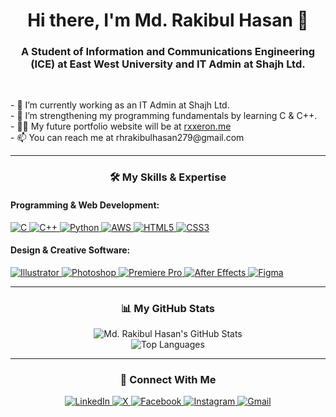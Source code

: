 <h1 align="center">Hi there, I'm Md. Rakibul Hasan 👋</h1>
<h3 align="center">A Student of Information and Communications Engineering (ICE) at East West University and IT Admin at Shajh Ltd.</h3>

<br>

<p align="left">
- 🔭 I’m currently working as an IT Admin at Shajh Ltd.
<br>
- 🌱 I’m strengthening my programming fundamentals by learning C & C++.
<br>
- 👨‍💻 My future portfolio website will be at <a href="http://rxxeron.me">rxxeron.me</a>
<br>
- 📫 You can reach me at rhrakibulhasan279@gmail.com
</p>

<hr/>

<h3 align="center">🛠️ My Skills & Expertise</h3>

<h4 align="left">Programming & Web Development:</h4>
<p align="left">
  <a href="https://www.cprogramming.com/" target="_blank" rel="noreferrer"> 
    <img src="https://img.shields.io/badge/C-A8B9CC?style=for-the-badge&logo=c&logoColor=white" alt="C"/> 
  </a>
  <a href="https://isocpp.org/" target="_blank" rel="noreferrer"> 
    <img src="https://img.shields.io/badge/C++-00599C?style=for-the-badge&logo=c%2B%2B&logoColor=white" alt="C++"/> 
  </a>
  <a href="https://www.python.org" target="_blank" rel="noreferrer"> 
    <img src="https://img.shields.io/badge/Python-3776AB?style=for-the-badge&logo=python&logoColor=white" alt="Python"/> 
  </a>
  <a href="https://aws.amazon.com" target="_blank" rel="noreferrer"> 
    <img src="https://img.shields.io/badge/Amazon_AWS-232F3E?style=for-the-badge&logo=amazon-aws&logoColor=white" alt="AWS"/> 
  </a>
  <a href="https://www.w3.org/html/" target="_blank" rel="noreferrer"> 
    <img src="https://img.shields.io/badge/HTML5-E34F26?style=for-the-badge&logo=html5&logoColor=white" alt="HTML5"/> 
  </a>
  <a href="https://www.w3schools.com/css/" target="_blank" rel="noreferrer"> 
    <img src="https://img.shields.io/badge/CSS3-1572B6?style=for-the-badge&logo=css3&logoColor=white" alt="CSS3"/> 
  </a>
</p>

<h4 align="left">Design & Creative Software:</h4>
<p align="left">
  <a href="https://www.adobe.com/products/illustrator.html" target="_blank" rel="noreferrer"> 
    <img src="https://img.shields.io/badge/Adobe_Illustrator-FF9A00?style=for-the-badge&logo=adobeillustrator&logoColor=white" alt="Illustrator"/> 
  </a>
  <a href="https://www.adobe.com/products/photoshop.html" target="_blank" rel="noreferrer"> 
    <img src="https://img.shields.io/badge/Adobe_Photoshop-31A8FF?style=for-the-badge&logo=adobephotoshop&logoColor=white" alt="Photoshop"/> 
  </a>
  <a href="https://www.adobe.com/products/premiere.html" target="_blank" rel="noreferrer"> 
    <img src="https://img.shields.io/badge/Adobe_Premiere_Pro-9999FF?style=for-the-badge&logo=adobepremierepro&logoColor=white" alt="Premiere Pro"/> 
  </a>
  <a href="https://www.adobe.com/products/aftereffects.html" target="_blank" rel="noreferrer"> 
    <img src="https://img.shields.io/badge/Adobe_After_Effects-9999FF?style=for-the-badge&logo=adobeaftereffects&logoColor=white" alt="After Effects"/> 
  </a>
  <a href="https://www.figma.com/" target="_blank" rel="noreferrer"> 
    <img src="https://img.shields.io/badge/Figma-F24E1E?style=for-the-badge&logo=figma&logoColor=white" alt="Figma"/> 
  </a>
</p>

<hr/>

<h3 align="center">📊 My GitHub Stats</h3>
<p align="center">
  <img src="https://github-readme-stats.vercel.app/api?username=[rxxeron]&show_icons=true&theme=dracula&include_all_commits=true&count_private=true" alt="Md. Rakibul Hasan's GitHub Stats"/>
  <br/>
  <img src="https://github-readme-stats.vercel.app/api/top-langs/?username=[rxxeron]&layout=compact&langs_count=8&theme=dracula" alt="Top Languages"/>
</p>

<hr/>

<h3 align="center">🤝 Connect With Me</h3>
<p align="center">
  <a href="https://linkedin.com/in/rhrakib-rx/" target="_blank">
    <img src="https://img.shields.io/badge/LinkedIn-0077B5?style=for-the-badge&logo=linkedin&logoColor=white" alt="LinkedIn"/>
  </a>
  <a href="https://x.com/rhrakibul_hasan" target="_blank">
    <img src="https://img.shields.io/badge/X-000000?style=for-the-badge&logo=x&logoColor=white" alt="X"/>
  </a>
  <a href="https://www.facebook.com/rakibulhasanrakib.90.12" target="_blank">
    <img src="https://img.shields.io/badge/Facebook-1877F2?style=for-the-badge&logo=facebook&logoColor=white" alt="Facebook"/>
  </a>
  <a href="https://www.instagram.com/rh_lucifer/" target="_blank">
    <img src="https://img.shields.io/badge/Instagram-E4405F?style=for-the-badge&logo=instagram&logoColor=white" alt="Instagram"/>
  </a>
  <a href="mailto:rhrakibulhasan279@gmail.com" target="_blank">
    <img src="https://img.shields.io/badge/Gmail-D14836?style=for-the-badge&logo=gmail&logoColor=white" alt="Gmail"/>
  </a>
</p>
